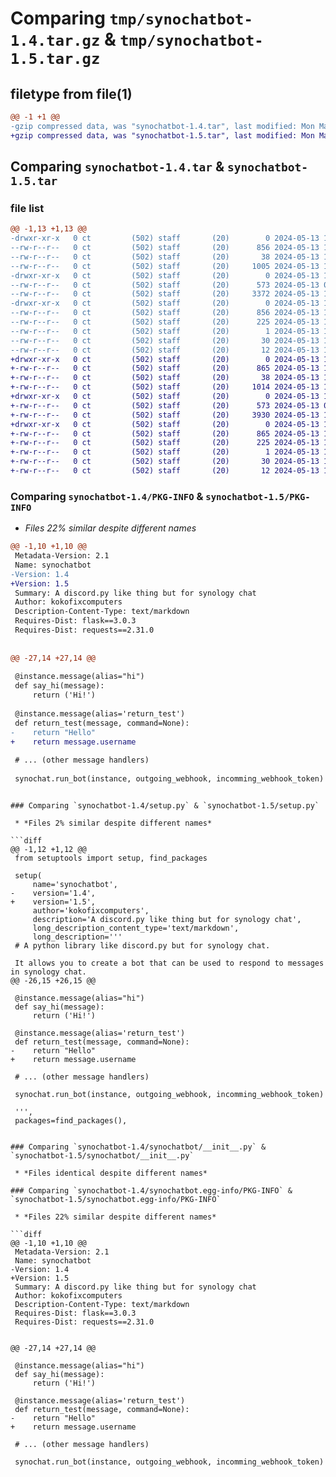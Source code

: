 # Comparing `tmp/synochatbot-1.4.tar.gz` & `tmp/synochatbot-1.5.tar.gz`

## filetype from file(1)

```diff
@@ -1 +1 @@
-gzip compressed data, was "synochatbot-1.4.tar", last modified: Mon May 13 15:58:21 2024, max compression
+gzip compressed data, was "synochatbot-1.5.tar", last modified: Mon May 13 16:13:35 2024, max compression
```

## Comparing `synochatbot-1.4.tar` & `synochatbot-1.5.tar`

### file list

```diff
@@ -1,13 +1,13 @@
-drwxr-xr-x   0 ct         (502) staff       (20)        0 2024-05-13 15:58:21.479067 synochatbot-1.4/
--rw-r--r--   0 ct         (502) staff       (20)      856 2024-05-13 15:58:21.478883 synochatbot-1.4/PKG-INFO
--rw-r--r--   0 ct         (502) staff       (20)       38 2024-05-13 15:58:21.479105 synochatbot-1.4/setup.cfg
--rw-r--r--   0 ct         (502) staff       (20)     1005 2024-05-13 15:55:16.000000 synochatbot-1.4/setup.py
-drwxr-xr-x   0 ct         (502) staff       (20)        0 2024-05-13 15:58:21.477852 synochatbot-1.4/synochatbot/
--rw-r--r--   0 ct         (502) staff       (20)      573 2024-05-13 04:29:50.000000 synochatbot-1.4/synochatbot/__init__.py
--rw-r--r--   0 ct         (502) staff       (20)     3372 2024-05-13 15:08:15.000000 synochatbot-1.4/synochatbot/bot.py
-drwxr-xr-x   0 ct         (502) staff       (20)        0 2024-05-13 15:58:21.478680 synochatbot-1.4/synochatbot.egg-info/
--rw-r--r--   0 ct         (502) staff       (20)      856 2024-05-13 15:58:21.000000 synochatbot-1.4/synochatbot.egg-info/PKG-INFO
--rw-r--r--   0 ct         (502) staff       (20)      225 2024-05-13 15:58:21.000000 synochatbot-1.4/synochatbot.egg-info/SOURCES.txt
--rw-r--r--   0 ct         (502) staff       (20)        1 2024-05-13 15:58:21.000000 synochatbot-1.4/synochatbot.egg-info/dependency_links.txt
--rw-r--r--   0 ct         (502) staff       (20)       30 2024-05-13 15:58:21.000000 synochatbot-1.4/synochatbot.egg-info/requires.txt
--rw-r--r--   0 ct         (502) staff       (20)       12 2024-05-13 15:58:21.000000 synochatbot-1.4/synochatbot.egg-info/top_level.txt
+drwxr-xr-x   0 ct         (502) staff       (20)        0 2024-05-13 16:13:35.478146 synochatbot-1.5/
+-rw-r--r--   0 ct         (502) staff       (20)      865 2024-05-13 16:13:35.477905 synochatbot-1.5/PKG-INFO
+-rw-r--r--   0 ct         (502) staff       (20)       38 2024-05-13 16:13:35.478195 synochatbot-1.5/setup.cfg
+-rw-r--r--   0 ct         (502) staff       (20)     1014 2024-05-13 16:13:11.000000 synochatbot-1.5/setup.py
+drwxr-xr-x   0 ct         (502) staff       (20)        0 2024-05-13 16:13:35.476760 synochatbot-1.5/synochatbot/
+-rw-r--r--   0 ct         (502) staff       (20)      573 2024-05-13 04:29:50.000000 synochatbot-1.5/synochatbot/__init__.py
+-rw-r--r--   0 ct         (502) staff       (20)     3930 2024-05-13 16:12:07.000000 synochatbot-1.5/synochatbot/bot.py
+drwxr-xr-x   0 ct         (502) staff       (20)        0 2024-05-13 16:13:35.477642 synochatbot-1.5/synochatbot.egg-info/
+-rw-r--r--   0 ct         (502) staff       (20)      865 2024-05-13 16:13:35.000000 synochatbot-1.5/synochatbot.egg-info/PKG-INFO
+-rw-r--r--   0 ct         (502) staff       (20)      225 2024-05-13 16:13:35.000000 synochatbot-1.5/synochatbot.egg-info/SOURCES.txt
+-rw-r--r--   0 ct         (502) staff       (20)        1 2024-05-13 16:13:35.000000 synochatbot-1.5/synochatbot.egg-info/dependency_links.txt
+-rw-r--r--   0 ct         (502) staff       (20)       30 2024-05-13 16:13:35.000000 synochatbot-1.5/synochatbot.egg-info/requires.txt
+-rw-r--r--   0 ct         (502) staff       (20)       12 2024-05-13 16:13:35.000000 synochatbot-1.5/synochatbot.egg-info/top_level.txt
```

### Comparing `synochatbot-1.4/PKG-INFO` & `synochatbot-1.5/PKG-INFO`

 * *Files 22% similar despite different names*

```diff
@@ -1,10 +1,10 @@
 Metadata-Version: 2.1
 Name: synochatbot
-Version: 1.4
+Version: 1.5
 Summary: A discord.py like thing but for synology chat
 Author: kokofixcomputers
 Description-Content-Type: text/markdown
 Requires-Dist: flask==3.0.3
 Requires-Dist: requests==2.31.0
 
 
@@ -27,14 +27,14 @@
 
 @instance.message(alias="hi")
 def say_hi(message):
     return ('Hi!')
 
 @instance.message(alias='return_test')
 def return_test(message, command=None):
-    return "Hello"
+    return message.username
 
 # ... (other message handlers)
 
 synochat.run_bot(instance, outgoing_webhook, incomming_webhook_token)
 ```
```

### Comparing `synochatbot-1.4/setup.py` & `synochatbot-1.5/setup.py`

 * *Files 2% similar despite different names*

```diff
@@ -1,12 +1,12 @@
 from setuptools import setup, find_packages
 
 setup(
     name='synochatbot',
-    version='1.4',
+    version='1.5',
     author='kokofixcomputers',
     description='A discord.py like thing but for synology chat',
     long_description_content_type='text/markdown',
     long_description='''
 # A python library like discord.py but for synology chat.
 
 It allows you to create a bot that can be used to respond to messages in synology chat.
@@ -26,15 +26,15 @@
 
 @instance.message(alias="hi")
 def say_hi(message):
     return ('Hi!')
 
 @instance.message(alias='return_test')
 def return_test(message, command=None):
-    return "Hello"
+    return message.username
 
 # ... (other message handlers)
 
 synochat.run_bot(instance, outgoing_webhook, incomming_webhook_token)
 ```
     ''',
     packages=find_packages(),
```

### Comparing `synochatbot-1.4/synochatbot/__init__.py` & `synochatbot-1.5/synochatbot/__init__.py`

 * *Files identical despite different names*

### Comparing `synochatbot-1.4/synochatbot.egg-info/PKG-INFO` & `synochatbot-1.5/synochatbot.egg-info/PKG-INFO`

 * *Files 22% similar despite different names*

```diff
@@ -1,10 +1,10 @@
 Metadata-Version: 2.1
 Name: synochatbot
-Version: 1.4
+Version: 1.5
 Summary: A discord.py like thing but for synology chat
 Author: kokofixcomputers
 Description-Content-Type: text/markdown
 Requires-Dist: flask==3.0.3
 Requires-Dist: requests==2.31.0
 
 
@@ -27,14 +27,14 @@
 
 @instance.message(alias="hi")
 def say_hi(message):
     return ('Hi!')
 
 @instance.message(alias='return_test')
 def return_test(message, command=None):
-    return "Hello"
+    return message.username
 
 # ... (other message handlers)
 
 synochat.run_bot(instance, outgoing_webhook, incomming_webhook_token)
 ```
```

